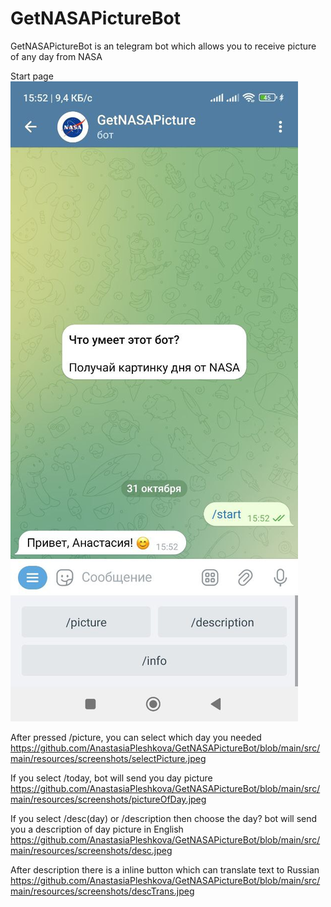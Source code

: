 # GetNASAPictureBot
GetNASAPictureBot is an telegram bot which allows you to receive picture of any day from NASA 
 

Start page
![Project screenshot](https://github.com/AnastasiaPleshkova/GetNASAPictureBot/blob/main/src/main/resources/screenshots/start.jpeg)

 After pressed /picture, you can select which day you needed
 https://github.com/AnastasiaPleshkova/GetNASAPictureBot/blob/main/src/main/resources/screenshots/selectPicture.jpeg
 
 If you select /today, bot will send you day picture
 https://github.com/AnastasiaPleshkova/GetNASAPictureBot/blob/main/src/main/resources/screenshots/pictureOfDay.jpeg
 
 If you select /desc(day) or /description then choose the day? bot will send you a description of day picture in English
 https://github.com/AnastasiaPleshkova/GetNASAPictureBot/blob/main/src/main/resources/screenshots/desc.jpeg
 
 After description there is a inline button which can translate text to Russian
 https://github.com/AnastasiaPleshkova/GetNASAPictureBot/blob/main/src/main/resources/screenshots/descTrans.jpeg